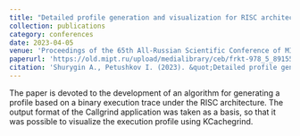 ```yaml
---
title: "Detailed profile generation and visualization for RISC architectures based on program execution traces"
collection: publications
category: conferences
date: 2023-04-05
venue: 'Proceedings of the 65th All-Russian Scientific Conference of MIPT in honor of the 115th anniversary of L.D. Landau'
paperurl: 'https://old.mipt.ru/upload/medialibrary/ceb/frkt-978_5_89155_386_6.pdf#page=24'
citation: 'Shurygin A., Petushkov I. (2023). &quot;Detailed profile generation and visualization for RISC architectures based on program execution traces.&quot; <i>Proceedings of the 65th All-Russian Scientific Conference of MIPT in honor of the 115th anniversary of L.D. Landau, April 3–8, 2023. Radio engineering and computer technology.</i>.'
---
```


The paper is devoted to the development of an algorithm for generating a profile based on a binary execution trace under the RISC architecture. The output format of the Callgrind application was taken as a basis, so that it was possible to visualize the execution profile using KCachegrind.

